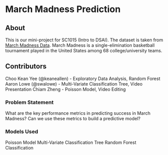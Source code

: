 # March Madness Prediction

## About

This is our mini-project for SC1015 (Intro to DSAI). The dataset is taken from [March Madness Data](https://www.kaggle.com/datasets/nishaanamin/march-madness-data). March Madness is a single-elimination basketball tournament played in the United States among 68 college/university teams. 

## Contributors

Choo Kean Yee (@keaneallen) - Exploratory Data Analysis, Random Forest 
Aaron Lowe (@swalowe) - Multi-Variate Classification Tree, Video Presentation
Chiam Zheng - Poisson Model, Video Editing

### Problem Statement

What are the key performance metrics in predicting success in March Madness? 
Can we use these metrics to build a predictive model?

### Models Used 

Poisson Model
Multi-Variate Classification Tree
Random Forest Classification


